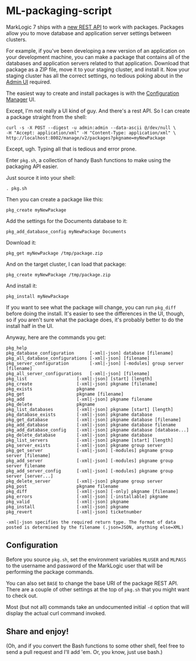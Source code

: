 ML-packaging-script
===================

MarkLogic 7 ships with a
[new REST API](http://docs.marklogic.com/REST/packaging) to work with
packages. Packages allow you to move database and application server
settings between clusters.

For example, if you've been developing a new version of an application
on your development machine, you can make a package that contains all
of the databases and application servers related to that application.
Download that package as a ZIP file, move it to your staging cluster,
and install it. Now your staging cluster has all the correct settings,
no tedious poking about in the
[Admin UI](http://docs.marklogic.com/guide/admin/admin_inter)
required.

The easiest way to create and install packages is with the
[Configuration Manager](http://docs.marklogic.com/guide/admin/config_manager#chapter)
UI.

Except, I'm not really a UI kind of guy. And there's a rest API. So I
can create a package straight from the shell:

```
curl -s -X POST --digest -u admin:admin --data-ascii @/dev/null \
-H "Accept: application/xml" -H "Content-Type: application/xml" \
http://localhost:8002/manage/v2/packages?pkgname=myNewPackage
```

Except, ugh. Typing all that is tedious and error prone.

Enter `pkg.sh`, a collection of handy Bash functions to make using
the packaging API easier.

Just source it into your shell:

```
. pkg.sh
```

Then you can create a package like this:

```
pkg_create myNewPackage
```

Add the settings for the Documents database to it:

```
pkg_add_database_config myNewPackage Documents
```

Download it:

```
pkg_get myNewPackage /tmp/package.zip
```

And on the target cluster, I can load that package:

```
pkg_create myNewPackage /tmp/package.zip
```

And install it:

```
pkg_install myNewPackage
```

If you want to see what the package will change, you can run
`pkg_diff` before doing the install. It's easier to see the differences in
the UI, though, so if you aren't sure what the package does, it's probably
better to do the install half in the UI.

Anyway, here are the commands you get:

```
pkg_help
pkg_database_configuration      [-xml|-json] database [filename]
pkg_all_database_configurations [-xml|-json] [filename]
pkg_server_configuration        [-xml|-json] [-modules] group server [filename]
pkg_all_server_configurations   [-xml|-json] [filename]
pkg_list                   [-xml|-json] [start] [length]
pkg_create                 [-xml|-json] pkgname [filename]
pkg_exists                 pkgname
pkg_get                    pkgname [filename]
pkg_add                    [-xml|-json] pkgname filename
pkg_delete                 pkgname
pkg_list_databases         [-xml|-json] pkgname [start] [length]
pkg_database_exists        [-xml|-json] pkgname database
pkg_get_database           [-xml|-json] pkgname database [filename]
pkg_add_database           [-xml|-json] pkgname database filename
pkg_add_database_config    [-xml|-json] pkgname database [database...]
pkg_delete_database        [-xml|-json] pkgname database
pkg_list_servers           [-xml|-json] pkgname [start] [length]
pkg_server_exists          [-xml|-json] pkgname group server
pkg_get_server             [-xml|-json] [-modules] pkgname group server [filename]
pkg_add_server             [-xml|-json] [-modules] pkgname group server filename
pkg_add_server_config      [-xml|-json] [-modules] pkgname group server [server...]
pkg_delete_server          [-xml|-json] pkgname group server
pkg_post                   pkgname filename
pkg_diff                   [-xml|-json] [-only] pkgname [filename]
pkg_errors                 [-xml|-json] [-installable] pkgname
pkg_valid                  [-xml|-json] pkgname
pkg_install                [-xml|-json] pkgname
pkg_revert                 [-xml|-json] ticketnumber

-xml|-json specifies the required return type. The format of data
posted is determined by the filename (.json=JSON, anything else=XML)
```

Configuration
-------------

Before you source `pkg.sh`, set the environment variables `MLUSER` and `MLPASS` to
the username and password of the MarkLogic user that will be performing the
package commands.

You can also set `BASE` to change the base URI of the package REST API. There
are a couple of other settings at the top of `pkg.sh` that you might want to
check out.

Most (but not all) commands take an undocumented initial `-d` option
that will display the actual curl command invoked.

Share and enjoy!
----------------

(Oh, and if you convert the Bash functions to some other shell, feel free
to send a pull request and I'll add 'em. Or, you know, just use bash.)
